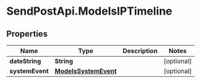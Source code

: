 # SendPostApi.ModelsIPTimeline

## Properties
Name | Type | Description | Notes
------------ | ------------- | ------------- | -------------
**dateString** | **String** |  | [optional] 
**systemEvent** | [**ModelsSystemEvent**](ModelsSystemEvent.md) |  | [optional] 


